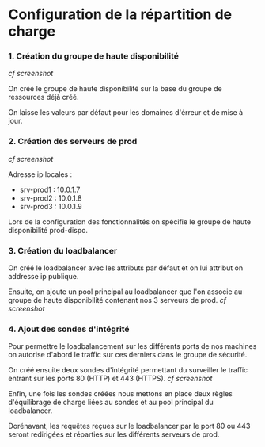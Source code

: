 # Configuration de la répartition de charge


### 1. Création du groupe de haute disponibilité
*cf screenshot*


On créé le groupe de haute disponibilité sur la base du groupe de ressources déjà créé.

On laisse les valeurs par défaut pour les domaines d'érreur et de mise à jour.


### 2. Création des serveurs de prod
*cf screenshot*

Adresse ip locales :
- srv-prod1 : 10.0.1.7
- srv-prod2 : 10.0.1.8
- srv-prod3 : 10.0.1.9

Lors de la configuration des fonctionnalités on spécifie le groupe de haute disponibilité prod-dispo.

### 3. Création du loadbalancer

On créé le loadbalancer avec les attributs par défaut et on lui attribut on addresse ip publique.

Ensuite, on ajoute un pool principal au loadbalancer que l'on associe au groupe de haute disponibilité contenant nos 3 serveurs de prod.
*cf screenshot*

### 4. Ajout des sondes d'intégrité

Pour permettre le loadbalancement sur les différents ports de nos machines on autorise d'abord le traffic sur ces derniers dans le groupe de sécurité.

On créé ensuite deux sondes d'intégrité permettant du surveiller le traffic entrant sur les ports 80 (HTTP) et 443 (HTTPS).
*cf screenshot*

Enfin, une fois les sondes créées nous mettons en place deux règles d'équilibrage de charge liées au sondes et au pool principal du loadbalancer.

Dorénavant, les requêtes reçues sur le loadbalancer par le port 80 ou 443 seront redirigées et réparties sur les différents serveurs de prod.
